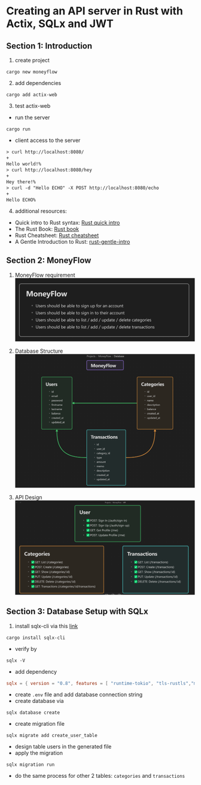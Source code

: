 # Creating an API server in Rust with Actix, SQLx and JWT

## Section 1: Introduction

1. create project

```shell
cargo new moneyflow
```

2. add dependencies

```shell
cargo add actix-web
```

3. test actix-web

- run the server
```shell
cargo run 
```

- client access to the server
```shell
> curl http://localhost:8080/                                                                                                                        +
Hello world!%
> curl http://localhost:8080/hey                                                                                                                     +
Hey there!%
> curl -d "Hello ECHO" -X POST http://localhost:8080/echo                                                                                            +
Hello ECHO%
```

4. additional resources:

- Quick intro to Rust syntax: [Rust quick intro](https://fasterthanli.me/articles/a-half-hour-to-learn-rust)
- The Rust Book: [Rust book](https://doc.rust-lang.org/book/)
- Rust Cheatsheet: [Rust cheatsheet](https://cheats.rs/)
- A Gentle Introduction to Rust: [rust-gentle-intro](https://stevedonovan.github.io/rust-gentle-intro/)

## Section 2: MoneyFlow

1. MoneyFlow requirement
![requirements.png](./documentation/requirements.png)

2. Database Structure
![db.png](./documentation/db.png)

3. API Design
![api.png](./documentation/api.png)

## Section 3: Database Setup with SQLx

1. install sqlx-cli via this [link](https://github.com/launchbadge/sqlx/tree/main/sqlx-cli)
```shell
cargo install sqlx-cli
```
- verify by
```shell
sqlx -V
```
- add dependency
```toml
sqlx = { version = "0.8", features = [ "runtime-tokio", "tls-rustls","mysql","chrono" ] }
```
- create `.env` file and add database connection string
- create database via
```shell
sqlx database create
```
- create migration file
```shell
sqlx migrate add create_user_table
```
- design table users in the generated file
- apply the migration
```shell
sqlx migration run
```
- do the same process for other 2 tables: `categories` and `transactions`
